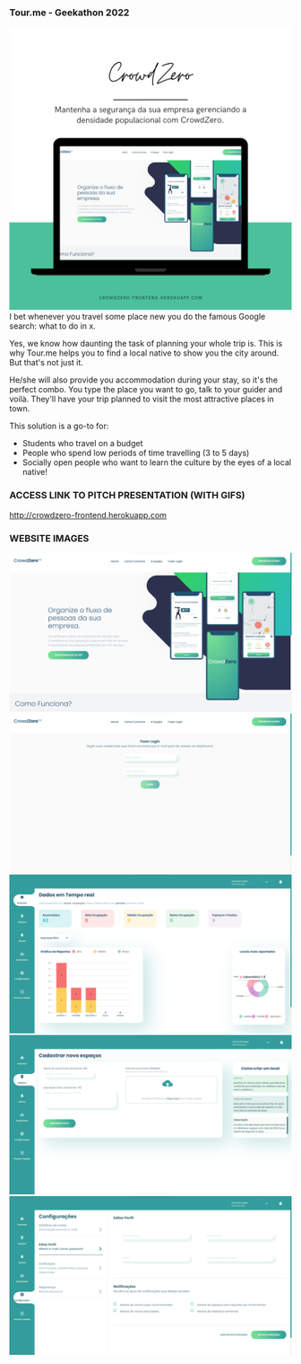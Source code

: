 ### Tour.me - Geekathon 2022
<img src="https://github.com/eduardaaragao/crowdzero-website/blob/main/screenshots/apresentacao.png"></img>
I bet whenever you travel some place new you do the famous Google search: what to do in x.

Yes, we know how daunting the task of planning your whole trip is. This is why Tour.me helps you to find a local native to show you the city around.
But that's not just it. 

He/she will also provide you accommodation during your stay, so it's the perfect combo. You type the place you want to go, talk to your guider
and voilà. They'll have your trip planned to visit the most attractive places in town.

This solution is a go-to for:

- Students who travel on a budget
- People who spend low periods of time travelling (3 to 5 days)
- Socially open people who want to learn the culture by the eyes of a local native!

### ACCESS LINK TO PITCH PRESENTATION (WITH GIFS)
http://crowdzero-frontend.herokuapp.com

### WEBSITE IMAGES
<img src="https://github.com/eduardaaragao/crowdzero-website/blob/main/screenshots/crowdzero_landing_page.png"></img>
<img src="https://github.com/eduardaaragao/crowdzero-website/blob/main/screenshots/login_screen.png"></img>
<img src="https://github.com/eduardaaragao/crowdzero-website/blob/main/screenshots/home_page.png"></img>
<img src="https://github.com/eduardaaragao/crowdzero-website/blob/main/screenshots/cadastrar_espaco.png"></img>
<img src="https://github.com/eduardaaragao/crowdzero-website/blob/main/screenshots/configuracoes_page.png"></img>
